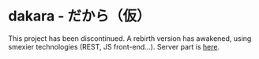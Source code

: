 # dakara - だから（仮）

This project has been discontinued. A rebirth version has awakened, using smexier technologies (REST, JS front-end...). Server part is [here](https://github.com/Nadeflore/dakara-server).
